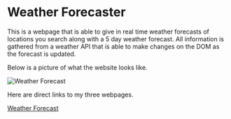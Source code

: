# Weather Forecaster

This is a webpage that is able to give in real time weather forecasts of locations you search along with a 5 day weather forecast. All information is gathered from a weather API that is able to make changes on the DOM as the forecast is updated.

Below is a picture of what the website looks like.

![Weather Forecast]()

Here are direct links to my three webpages.

[Weather Forecast](https://issaissa-issa.github.io/homework6)
